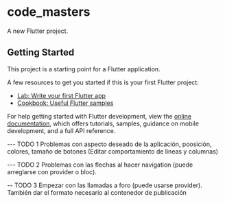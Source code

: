 # code_masters

A new Flutter project.

## Getting Started

This project is a starting point for a Flutter application.

A few resources to get you started if this is your first Flutter project:

- [Lab: Write your first Flutter app](https://docs.flutter.dev/get-started/codelab)
- [Cookbook: Useful Flutter samples](https://docs.flutter.dev/cookbook)

For help getting started with Flutter development, view the
[online documentation](https://docs.flutter.dev/), which offers tutorials,
samples, guidance on mobile development, and a full API reference.


--- TODO 1
    Problemas con aspecto deseado de la aplicación, poosición, colores, tamaño de botones
        (Editar comportamiento de lineas y columnas)

--- TODO 2
    Problemas con las flechas al hacer navigation (puede arreglarse con provider o bloc).

-- TODO 3 Empezar con las llamadas a foro (puede usarse provider). También dar el formato 
        necesario al contenedor de publicación
